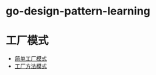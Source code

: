# go-design-pattern-learning

# 工厂模式

- [简单工厂模式](https://cnl25x1hkc.feishu.cn/wiki/wikcnwYDIqGSEMackVq17WlPVGZ#KAEcdkaGqoKwMoxKWHGc4bfgnCd)
- [工厂方法模式](https://cnl25x1hkc.feishu.cn/wiki/wikcnwYDIqGSEMackVq17WlPVGZ#O8ykdaEE2ogcW8xeCRlcuCYjnJg)